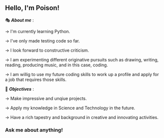 ## Hello, I'm Poison! 

🎭 ***About me*** :

-> I'm currently learning Python.

-> I've only made testing code so far.

-> I look forward to constructive criticism.

-> I am experimenting different originative pursuits such as drawing, writing, reading, producing music, and in this case, coding.

-> I am willig to use my future coding skills to work up a profile and apply for a job that requires those skills.


🎯 ***Objectives*** : 

-> Make impressive and unqiue projects.

-> Apply my knowledge in Science and Technology in the future.

-> Have a rich tapestry and background in creative and innovating activities.


### Ask me about anything!
